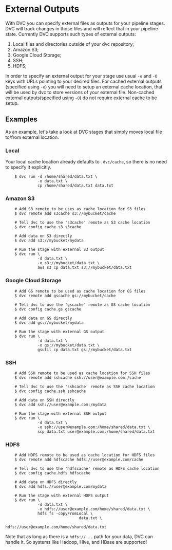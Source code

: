 # External Outputs

With DVC you can specify external files as outputs for your pipeline stages. DVC
will track changes in those files and will reflect that in your pipeline state.
Currently DVC supports such types of external outputs:

1. Local files and directories outside of your dvc repository;
2. Amazon S3;
3. Google Cloud Storage;
4. SSH;
5. HDFS;

In order to specify an external output for your stage use usual `-o` and `-O`
keys with URLs pointing to your desired files. For cached external outputs
(specified using `-o`) you will need to setup an external cache location, that
will be used by dvc to store versions of your external file. Non-cached external
outputs(specified using `-O`) do not require external cache to be setup.

## Examples

As an example, let's take a look at DVC stages that simply moves local file
to/from external location:

### Local

Your local cache location already defaults to `.dvc/cache`, so there is no need
to specify it explicitly.

```dvc
    $ dvc run -d /home/shared/data.txt \
              -o data.txt \
              cp /home/shared/data.txt data.txt
```

### Amazon S3

```dvc
    # Add S3 remote to be uses as cache location for S3 files
    $ dvc remote add s3cache s3://mybucket/cache

    # Tell dvc to use the 's3cache' remote as S3 cache location
    $ dvc config cache.s3 s3cache

    # Add data on S3 directly
    $ dvc add s3://mybucket/mydata

    # Run the stage with external S3 output
    $ dvc run \
              -d data.txt \
              -o s3://mybucket/data.txt \
              aws s3 cp data.txt s3://mybucket/data.txt
```

### Google Cloud Storage

```dvc
    # Add GS remote to be used as cache location for GS files
    $ dvc remote add gscache gs://mybucket/cache

    # Tell dvc to use the 'gscache' remote as GS cache location
    $ dvc config cache.gs gscache

    # Add data on GS directly
    $ dvc add gs://mybucket/mydata

    # Run the stage with external GS output
    $ dvc run \
              -d data.txt \
              -o gs://mybucket/data.txt \
              gsutil cp data.txt gs://mybucket/data.txt
```

### SSH

```dvc
    # Add SSH remote to be used as cache location for SSH files
    $ dvc remote add sshcache ssh://user@example.com:/cache

    # Tell dvc to use the 'sshcache' remote as SSH cache location
    $ dvc config cache.ssh sshcache

    # Add data on SSH directly
    $ dvc add ssh://user@example.com:/mydata

    # Run the stage with external SSH output
    $ dvc run \
              -d data.txt \
              -o ssh://user@example.com:/home/shared/data.txt \
              scp data.txt user@example.com:/home/shared/data.txt
```

### HDFS

```dvc
    # Add HDFS remote to be used as cache location for HDFS files
    $ dvc remote add hdfscache hdfs://user@example.com/cache

    # Tell dvc to use the 'hdfscache' remote as HDFS cache location
    $ dvc config cache.hdfs hdfscache

    # Add data on HDFS directly
    $ dvc add hdfs://user@example.com/mydata

    # Run the stage with external HDFS output
    $ dvc run \
              -d data.txt \
              -o hdfs://user@example.com/home/shared/data.txt \
              hdfs fs -copyFromLocal \
                                data.txt \
                                hdfs://user@example.com/home/shared/data.txt
```

Note that as long as there is a `hdfs://...` path for your data, DVC can handle
it. So systems like Hadoop, Hive, and HBase are supported!
